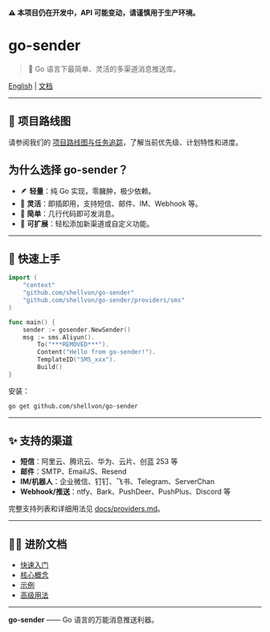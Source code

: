 **⚠️ 本项目仍在开发中，API 可能变动，请谨慎用于生产环境。**

# go-sender

> 🚀 Go 语言下最简单、灵活的多渠道消息推送库。

[English](./README.md) | [文档](./docs/getting-started.md)

---

## 🚀 项目路线图

请参阅我们的 [项目路线图与任务追踪](https://github.com/shellvon/go-sender/issues/1)，了解当前优先级、计划特性和进度。

## 为什么选择 go-sender？

- 🪶 **轻量**：纯 Go 实现，零臃肿，极少依赖。
- 🧩 **灵活**：即插即用，支持短信、邮件、IM、Webhook 等。
- 🚀 **简单**：几行代码即可发消息。
- 🔌 **可扩展**：轻松添加新渠道或自定义功能。

---

## 🚀 快速上手

```go
import (
    "context"
    "github.com/shellvon/go-sender"
    "github.com/shellvon/go-sender/providers/sms"
)

func main() {
    sender := gosender.NewSender()
	msg := sms.Aliyun().
		To("***REMOVED***").
		Content("Hello from go-sender!").
		TemplateID("SMS_xxx").
		Build()
}
```

安装：

```bash
go get github.com/shellvon/go-sender
```

---

## ✨ 支持的渠道

- **短信**：阿里云、腾讯云、华为、云片、创蓝 253 等
- **邮件**：SMTP、EmailJS、Resend
- **IM/机器人**：企业微信、钉钉、飞书、Telegram、ServerChan
- **Webhook/推送**：ntfy、Bark、PushDeer、PushPlus、Discord 等

完整支持列表和详细用法见 [docs/providers.md](docs/providers.md)。

---

## 🧑‍💻 进阶文档

- [快速入门](./docs/getting-started.md)
- [核心概念](./docs/concepts.md)
- [示例](./docs/examples.md)
- [高级用法](./docs/advanced.md)

---

**go-sender** —— Go 语言的万能消息推送利器。
